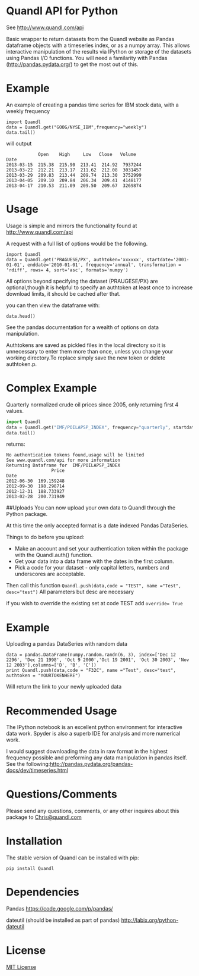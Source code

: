Quandl API for Python
=========
See http://www.quandl.com/api

Basic wrapper to return datasets from the Quandl website as Pandas dataframe objects with a timeseries index, or as a numpy array.
This allows interactive manipulation of the results via IPython or storage of the datasets using Pandas I/O functions.
You will need a familarity with Pandas (http://pandas.pydata.org/) to get the most out of this.

Example
========
An example of creating a pandas time series for IBM stock data, with a weekly frequency
```
import Quandl
data = Quandl.get("GOOG/NYSE_IBM",frequency="weekly")
data.tail() 
```
will output
```
            Open    High     Low   Close   Volume
Date                                               
2013-03-15  215.38  215.90  213.41  214.92  7937244
2013-03-22  212.21  213.17  211.62  212.08  3031457
2013-03-29  209.83  213.44  209.74  213.30  3752999
2013-04-05  209.10  209.84  206.34  209.41  4148177
2013-04-17  210.53  211.09  209.50  209.67  3269874
```
Usage
=====
Usage is simple and mirrors the functionality found at http://www.quandl.com/api

A request with a full list of options would be the following.
```
import Quandl
data = Quandl.get('PRAGUESE/PX', authtoken='xxxxxx', startdate='2001-01-01', enddate='2010-01-01', frequency='annual', transformation = 'rdiff', rows= 4, sort='asc', formats='numpy')
```
All options beyond specifying the dataset (PRAUGESE/PX) are optional,though it is helpful to specify an authtoken at 
least once to increase download limits, it should be cached after that.

you can then view the dataframe with:
```
data.head()
```

See the pandas documentation for a wealth of options on data manipulation.

Authtokens are saved as pickled files in the local directory so it is unnecessary to enter them more than once,
unless you change your working directory.To replace simply save the new token or delete authtoken.p.

Complex Example
===============
Quarterly normalized crude oil prices since 2005, only returning first 4 values.

```python
import Quandl
data = Quandl.get("IMF/POILAPSP_INDEX", frequency="quarterly", startdate="2005", transformation="normalize", rows="4")
data.tail()
```

returns:
```
No authentication tokens found,usage will be limited
See www.quandl.com/api for more information
Returning Dataframe for  IMF/POILAPSP_INDEX
                 Price
Date                  
2012-06-30  169.159248
2012-09-30  198.298714
2012-12-31  188.733927
2013-02-28  200.731949
```

##Uploads
You can now upload your own data to Quandl through the Python package.

At this time the only accepted format is a date indexed Pandas DataSeries.

Things to do before you upload:

* Make an account and set your authentication token within the package with the Quandl.auth() function.
* Get your data into a data frame with the dates in the first column.
* Pick a code for your dataset - only capital letters, numbers and underscores are acceptable.

Then call this function
	`Quandl.push(data,code = "TEST", name ="Test", desc="test")`
All parameters but desc are necessary

if you wish to override the existing set at code TEST add `override= True`



Example
========
Uploading a pandas DataSeries with random data

	data = pandas.DataFrame(numpy.random.randn(6, 3), index=['Dec 12 2296', 'Dec 21 1998', 'Oct 9 2000','Oct 19 2001', 'Oct 30 2003', 'Nov 12 2003'],columns=['D', 'B', 'C'])
	print Quandl.push(data,code = "F32C", name ="Test", desc="test", authtoken = "YOURTOKENHERE")

Will return the link to your newly uploaded data

Recommended Usage
================
The IPython notebook is an excellent python environment for interactive data work. Spyder is also a superb IDE for analysis and more numerical work.

I would suggest downloading the data in raw format in the highest frequency possible and preforming any data manipulation
in pandas itself.
See the following:http://pandas.pydata.org/pandas-docs/dev/timeseries.html

Questions/Comments
==================
Please send any questions, comments, or any other inquires about this package to Chris@quandl.com

Installation
============
The stable version of Quandl can be installed with pip:

    pip install Quandl

Dependencies
============
Pandas https://code.google.com/p/pandas/

dateutil (should be installed as part of pandas) http://labix.org/python-dateutil

License
=======

[MIT License](http://opensource.org/licenses/MIT)

